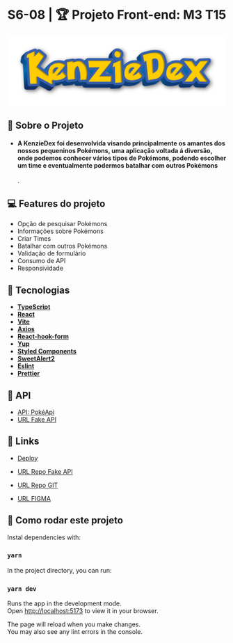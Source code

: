 <h1 align="center"> S6-08 | 🏆 Projeto Front-end: M3 T15 </h1>

<p align="center">
  <img  alt="Pokedex Logo" title="Pokedex" src="src\assets\kenzieDex2.png" />
</p>

## 🚀 Sobre o Projeto

- <h4>A KenzieDex foi desenvolvida visando principalmente os amantes dos nossos pequeninos Pokémons, uma aplicação voltada á diversão, onde podemos conhecer vários tipos de Pokémons, podendo escolher um time e eventualmente podermos batalhar com outros Pokémons</h4>.

## 💻 Features do projeto

- Opção de pesquisar Pokémons
- Informações sobre Pokémons
- Criar Times
- Batalhar com outros Pokémons
- Validação de formulário
- Consumo de API
- Responsividade

## 🚀 Tecnologias

- **[TypeScript](https://www.typescriptlang.org/)**
- **[React](https://pt-br.reactjs.org/)**
- **[Vite](https://vitejs.dev/)**
- **[Axios](https://github.com/typicode/husky)**
- **[React-hook-form](https://www.npmjs.com/package/react-hook-form)**
- **[Yup](https://www.npmjs.com/package/yup)**
- **[Styled Components](https://styled-components.com/)**
- **[SweetAlert2](https://sweetalert2.github.io/#configuration/)**
- **[Eslint](https://eslint.org/)**
- **[Prettier](https://prettier.io/)**

## 🔨 API

- [API: PokéApi](https://pokeapi.co/)
- [URL Fake API](https://kenziedex.onrender.com)

## 📌 Links

- [Deploy](https://kenziedex.vercel.app/)

- [URL Repo Fake API](https://github.com/M3-T15-Projeto-Front-2023/KenzieDex-Json-server.git)

- [URL Repo GIT](https://github.com/M3-T15-Projeto-Front-2023/KenzieDex-M3-T15-Front-2023)

- [URL FIGMA](https://www.figma.com/file/ZzPF6iwsmz8AS0YloZbqyq/KenzieDex)

## 🍼 Como rodar este projeto

Instal dependencies with:

### `yarn`

In the project directory, you can run:

### `yarn dev`

Runs the app in the development mode.\
Open [http://localhost:5173](http://localhost:5173) to view it in your browser.

The page will reload when you make changes.\
You may also see any lint errors in the console.
